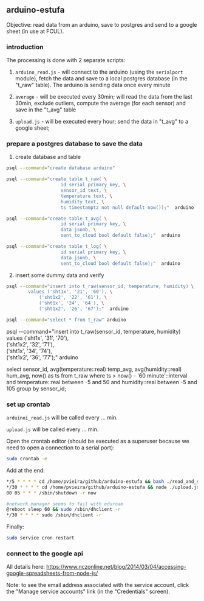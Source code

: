 ## arduino-estufa

Objective: read data from an arduino, save to postgres and send to a google sheet (in use at FCUL).

### introduction

The processing is done with 2 separate scripts:

1) `arduino_read.js` - will connect to the arduino (using the `serialport` module), fetch the data and save to a local postgres database (in the "t_raw" table). The arduino is sending data once every minute

2) `average` - will be executed every 30min; will read the data from the last 30min, exclude outliers, compute the average (for each sensor) and save in the "t_avg" table

3) `upload.js` - will be executed every hour; send the data in "t_avg" to a google sheet; 

### prepare a postgres database to save the data

1) create database and table
```bash
psql --command="create database arduino"

psql --command="create table t_raw( \
                    id serial primary key, \
                    sensor_id text, \
                    temperature text, \
                    humidity text, \
                    ts timestamptz not null default now());"  arduino

psql --command="create table t_avg( \
                    id serial primary key, \
                    data jsonb, \
                    sent_to_cloud bool default false);"  arduino

psql --command="create table t_log( \
                    id serial primary key, \
                    data jsonb, \
                    sent_to_cloud bool default false);"  arduino
```

2) insert some dummy data and verify
```bash
psql --command="insert into t_raw(sensor_id, temperature, humidity) \
        values ('sht1x', '21', '60'), \
            ('sht1x2', '22', '61'), \
            ('sht1x', '24', '64'), \
            ('sht1x2', '26', '67');"  arduino

psql --command="select * from t_raw" arduino
```


psql --command="insert into t_raw(sensor_id, temperature, humidity) \
        values ('sht1x', '31', '70'), \
            ('sht1x2', '32', '71'), \
            ('sht1x', '34', '74'), \
            ('sht1x2', '36', '77');"  arduino


select sensor_id, 
    avg(temperature::real) temp_avg, 
    avg(humidity::real) hum_avg,
    now() as ts
from t_raw 
where ts > now() - '60 minute'::interval
    and temperature::real between -5 and 50
    and humidity::real between -5 and 105
group by sensor_id;





### set up crontab

`arduinoi_read.js` will be called every ... min.

`upload.js` will be called every ... min.

Open the crontab editor (should be executed as a superuser because we need to open a connection to a serial port):
```bash
sudo crontab -e
```

Add at the end:
```bash
*/5 * * * * cd /home/pvieira/github/arduino-estufa && bash ./read_and_save.sh
*/30 * * * * cd /home/pvieira/github/arduino-estufa && node ./upload.js
00 05 * * * /sbin/shutdown -r now

#network manager seems to fail with eduroam
@reboot sleep 60 && sudo /sbin/dhclient -r
*/30 * * * * sudo /sbin/dhclient -r

```

Finally:
```bash
sudo service cron restart
```


### connect to the google api

All details here: https://www.nczonline.net/blog/2014/03/04/accessing-google-spreadsheets-from-node-js/

Note: to see the email address associated with the service account, click the "Manage service accounts" link (in the "Credentials" screen).
